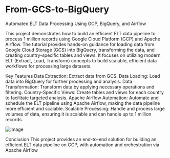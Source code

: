 # From-GCS-to-BigQuery
Automated ELT Data Processing Using GCP, BigQuery, and Airflow

This project demonstrates how to build an efficient ELT data pipeline to process 1 million records using Google Cloud Platform (GCP) and Apache Airflow. The tutorial provides hands-on guidance for loading data from Google Cloud Storage (GCS) into BigQuery, transforming the data, and creating country-specific tables and views. It focuses on utilizing modern ELT (Extract, Load, Transform) concepts to build scalable, efficient data workflows for processing large datasets.

Key Features
Data Extraction: Extract data from GCS.
Data Loading: Load data into BigQuery for further processing and analysis.
Data Transformation: Transform data by applying necessary operations and filtering.
Country-Specific Views: Create tables and views for each country to facilitate targeted analysis.
Apache Airflow Automation: Automate and schedule the ELT pipeline using Apache Airflow, making the data pipeline more efficient and scalable.
Scalable Processing: Handle and process large volumes of data, ensuring it is scalable and can handle up to 1 million records.

![image](https://github.com/user-attachments/assets/79a6ba39-6b1d-45d3-a6c1-985f71bd62db)

Conclusion
This project provides an end-to-end solution for building an efficient ELT data pipeline on GCP, with automation and orchestration via Apache Airflow
